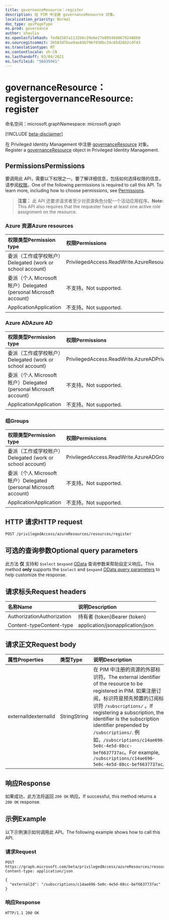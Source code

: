```yaml
---
title: governanceResource：register
description: 在 PIM 中注册 governanceResource 对象。
localization_priority: Normal
doc_type: apiPageType
ms.prod: governance
author: shauliu
ms.openlocfilehash: fed82587a1132b6c39e6e27e09546906792486b0
ms.sourcegitcommit: 3b583d7baa9ae81b796fd30bc24c65d26b2cdf43
ms.translationtype: MT
ms.contentlocale: zh-CN
ms.lasthandoff: 03/04/2021
ms.locfileid: "50435941"
---
```

# <a name="governanceresource-register"></a><span data-ttu-id="c5fab-103">governanceResource：register</span><span class="sxs-lookup"><span data-stu-id="c5fab-103">governanceResource: register</span></span>

<span data-ttu-id="c5fab-104">命名空间：microsoft.graph</span><span class="sxs-lookup"><span data-stu-id="c5fab-104">Namespace: microsoft.graph</span></span>

[!INCLUDE [beta-disclaimer](../../includes/beta-disclaimer.md)]

<span data-ttu-id="c5fab-105">在 Privileged Identity Management 中注册 [governanceResource](../resources/governanceresource.md) 对象。</span><span class="sxs-lookup"><span data-stu-id="c5fab-105">Register a [governanceResource](../resources/governanceresource.md) object in Privileged Identity Management.</span></span>

## <a name="permissions"></a><span data-ttu-id="c5fab-106">Permissions</span><span class="sxs-lookup"><span data-stu-id="c5fab-106">Permissions</span></span>

<span data-ttu-id="c5fab-p101">要调用此 API，需要以下权限之一。要了解详细信息，包括如何选择权限的信息，请参阅[权限](/graph/permissions-reference#privileged-access-permissions)。</span><span class="sxs-lookup"><span data-stu-id="c5fab-p101">One of the following permissions is required to call this API. To learn more, including how to choose permissions, see [Permissions](/graph/permissions-reference#privileged-access-permissions).</span></span>

><span data-ttu-id="c5fab-109">**注意：** 此 API 还要求请求者至少对资源角色分配一个活动应用程序。</span><span class="sxs-lookup"><span data-stu-id="c5fab-109">**Note:** This API also requires that the requester have at least one active role assignment on the resource.</span></span>

### <a name="azure-resources"></a><span data-ttu-id="c5fab-110">Azure 资源</span><span class="sxs-lookup"><span data-stu-id="c5fab-110">Azure resources</span></span>

| <span data-ttu-id="c5fab-111">权限类型</span><span class="sxs-lookup"><span data-stu-id="c5fab-111">Permission type</span></span> | <span data-ttu-id="c5fab-112">权限</span><span class="sxs-lookup"><span data-stu-id="c5fab-112">Permissions</span></span> |
|:--------------- |:----------- |
| <span data-ttu-id="c5fab-113">委派（工作或学校帐户）</span><span class="sxs-lookup"><span data-stu-id="c5fab-113">Delegated (work or school account)</span></span> | <span data-ttu-id="c5fab-114">PrivilegedAccess.ReadWrite.AzureResources</span><span class="sxs-lookup"><span data-stu-id="c5fab-114">PrivilegedAccess.ReadWrite.AzureResources</span></span> |
| <span data-ttu-id="c5fab-115">委派（个人 Microsoft 帐户）</span><span class="sxs-lookup"><span data-stu-id="c5fab-115">Delegated (personal Microsoft account)</span></span> | <span data-ttu-id="c5fab-116">不支持。</span><span class="sxs-lookup"><span data-stu-id="c5fab-116">Not supported.</span></span> |
| <span data-ttu-id="c5fab-117">Application</span><span class="sxs-lookup"><span data-stu-id="c5fab-117">Application</span></span> | <span data-ttu-id="c5fab-118">不支持。</span><span class="sxs-lookup"><span data-stu-id="c5fab-118">Not supported.</span></span> |

### <a name="azure-ad"></a><span data-ttu-id="c5fab-119">Azure AD</span><span class="sxs-lookup"><span data-stu-id="c5fab-119">Azure AD</span></span>

| <span data-ttu-id="c5fab-120">权限类型</span><span class="sxs-lookup"><span data-stu-id="c5fab-120">Permission type</span></span> | <span data-ttu-id="c5fab-121">权限</span><span class="sxs-lookup"><span data-stu-id="c5fab-121">Permissions</span></span> |
|:--------------- |:----------- |
| <span data-ttu-id="c5fab-122">委派（工作或学校帐户）</span><span class="sxs-lookup"><span data-stu-id="c5fab-122">Delegated (work or school account)</span></span> | <span data-ttu-id="c5fab-123">PrivilegedAccess.ReadWrite.AzureAD</span><span class="sxs-lookup"><span data-stu-id="c5fab-123">PrivilegedAccess.ReadWrite.AzureAD</span></span> |
| <span data-ttu-id="c5fab-124">委派（个人 Microsoft 帐户）</span><span class="sxs-lookup"><span data-stu-id="c5fab-124">Delegated (personal Microsoft account)</span></span> | <span data-ttu-id="c5fab-125">不支持。</span><span class="sxs-lookup"><span data-stu-id="c5fab-125">Not supported.</span></span> |
| <span data-ttu-id="c5fab-126">Application</span><span class="sxs-lookup"><span data-stu-id="c5fab-126">Application</span></span> | <span data-ttu-id="c5fab-127">不支持。</span><span class="sxs-lookup"><span data-stu-id="c5fab-127">Not supported.</span></span> |

### <a name="groups"></a><span data-ttu-id="c5fab-128">组</span><span class="sxs-lookup"><span data-stu-id="c5fab-128">Groups</span></span>

|<span data-ttu-id="c5fab-129">权限类型</span><span class="sxs-lookup"><span data-stu-id="c5fab-129">Permission type</span></span> | <span data-ttu-id="c5fab-130">权限</span><span class="sxs-lookup"><span data-stu-id="c5fab-130">Permissions</span></span> |
|:-------------- |:----------- |
| <span data-ttu-id="c5fab-131">委派（工作或学校帐户）</span><span class="sxs-lookup"><span data-stu-id="c5fab-131">Delegated (work or school account)</span></span> | <span data-ttu-id="c5fab-132">PrivilegedAccess.ReadWrite.AzureADGroups</span><span class="sxs-lookup"><span data-stu-id="c5fab-132">PrivilegedAccess.ReadWrite.AzureADGroups</span></span> |
| <span data-ttu-id="c5fab-133">委派（个人 Microsoft 帐户）</span><span class="sxs-lookup"><span data-stu-id="c5fab-133">Delegated (personal Microsoft account)</span></span> | <span data-ttu-id="c5fab-134">不支持。</span><span class="sxs-lookup"><span data-stu-id="c5fab-134">Not supported.</span></span> |
| <span data-ttu-id="c5fab-135">Application</span><span class="sxs-lookup"><span data-stu-id="c5fab-135">Application</span></span> | <span data-ttu-id="c5fab-136">不支持。</span><span class="sxs-lookup"><span data-stu-id="c5fab-136">Not supported.</span></span> |

## <a name="http-request"></a><span data-ttu-id="c5fab-137">HTTP 请求</span><span class="sxs-lookup"><span data-stu-id="c5fab-137">HTTP request</span></span>

<!-- { "blockType": "ignored" } -->
```http
POST /privilegedAccess/azureResources/resources/register
```

## <a name="optional-query-parameters"></a><span data-ttu-id="c5fab-138">可选的查询参数</span><span class="sxs-lookup"><span data-stu-id="c5fab-138">Optional query parameters</span></span>

<span data-ttu-id="c5fab-139">此方法 **仅** 支持和 `$select` `$expand` [OData](/graph/query-parameters) 查询参数来帮助自定义响应。</span><span class="sxs-lookup"><span data-stu-id="c5fab-139">This method **only** supports the `$select` and `$expand` [OData query parameters](/graph/query-parameters) to help customize the response.</span></span>

## <a name="request-headers"></a><span data-ttu-id="c5fab-140">请求标头</span><span class="sxs-lookup"><span data-stu-id="c5fab-140">Request headers</span></span>

| <span data-ttu-id="c5fab-141">名称</span><span class="sxs-lookup"><span data-stu-id="c5fab-141">Name</span></span> | <span data-ttu-id="c5fab-142">说明</span><span class="sxs-lookup"><span data-stu-id="c5fab-142">Description</span></span> |
|:---- |:----------- |
| <span data-ttu-id="c5fab-143">Authorization</span><span class="sxs-lookup"><span data-stu-id="c5fab-143">Authorization</span></span> | <span data-ttu-id="c5fab-144">持有者 {token}</span><span class="sxs-lookup"><span data-stu-id="c5fab-144">Bearer {token}</span></span> |
| <span data-ttu-id="c5fab-145">Content-type</span><span class="sxs-lookup"><span data-stu-id="c5fab-145">Content-type</span></span> | <span data-ttu-id="c5fab-146">application/json</span><span class="sxs-lookup"><span data-stu-id="c5fab-146">application/json</span></span> |

## <a name="request-body"></a><span data-ttu-id="c5fab-147">请求正文</span><span class="sxs-lookup"><span data-stu-id="c5fab-147">Request body</span></span>

| <span data-ttu-id="c5fab-148">属性</span><span class="sxs-lookup"><span data-stu-id="c5fab-148">Properties</span></span> | <span data-ttu-id="c5fab-149">类型</span><span class="sxs-lookup"><span data-stu-id="c5fab-149">Type</span></span> | <span data-ttu-id="c5fab-150">说明</span><span class="sxs-lookup"><span data-stu-id="c5fab-150">Description</span></span> |
|:---------- |:---- |:----------- |
| <span data-ttu-id="c5fab-151">externalId</span><span class="sxs-lookup"><span data-stu-id="c5fab-151">externalId</span></span> | <span data-ttu-id="c5fab-152">String</span><span class="sxs-lookup"><span data-stu-id="c5fab-152">String</span></span> | <span data-ttu-id="c5fab-153">在 PIM 中注册的资源的外部标识符。</span><span class="sxs-lookup"><span data-stu-id="c5fab-153">The external identifier of the resource to be registered in PIM.</span></span> <span data-ttu-id="c5fab-154">如果注册订阅，标识符是预先预置的订阅标识符 `/subscriptions/` 。</span><span class="sxs-lookup"><span data-stu-id="c5fab-154">If registering a subscription, the identifier is the subscription identifier prepended by `/subscriptions/`.</span></span> <span data-ttu-id="c5fab-155">例如，`/subscriptions/c14ae696-5e0c-4e5d-88cc-bef6637737ac`。</span><span class="sxs-lookup"><span data-stu-id="c5fab-155">For example, `/subscriptions/c14ae696-5e0c-4e5d-88cc-bef6637737ac`.</span></span> |

## <a name="response"></a><span data-ttu-id="c5fab-156">响应</span><span class="sxs-lookup"><span data-stu-id="c5fab-156">Response</span></span>

<span data-ttu-id="c5fab-157">如果成功，此方法将返回 `200 OK` 响应。</span><span class="sxs-lookup"><span data-stu-id="c5fab-157">If successful, this method returns a `200 OK` response.</span></span>

## <a name="example"></a><span data-ttu-id="c5fab-158">示例</span><span class="sxs-lookup"><span data-stu-id="c5fab-158">Example</span></span>

<span data-ttu-id="c5fab-159">以下示例演示如何调用此 API。</span><span class="sxs-lookup"><span data-stu-id="c5fab-159">The following example shows how to call this API.</span></span>
<!-- {
  "blockType": "request",
  "name": "get_governanceresource"
}-->
### <a name="request"></a><span data-ttu-id="c5fab-160">请求</span><span class="sxs-lookup"><span data-stu-id="c5fab-160">Request</span></span>
```http
POST https://graph.microsoft.com/beta/privilegedAccess/azureResources/resources/register
Content-type: application/json

{
  "externalId": "/subscriptions/c14ae696-5e0c-4e5d-88cc-bef6637737ac"
}
```
### <a name="response"></a><span data-ttu-id="c5fab-161">响应</span><span class="sxs-lookup"><span data-stu-id="c5fab-161">Response</span></span>
<!-- {
  "blockType": "response",
  "truncated": false,
  "@odata.type": "microsoft.graph.governanceResource"
} -->
```http
HTTP/1.1 200 OK
```

<!-- uuid: 8fcb5dbc-d5aa-4681-8e31-b001d5168d79
2015-10-25 14:57:30 UTC -->
<!--
{
  "type": "#page.annotation",
  "description": "Register governanceResource",
  "keywords": "",
  "section": "documentation",
  "tocPath": "",
  "suppressions": []
}
-->


